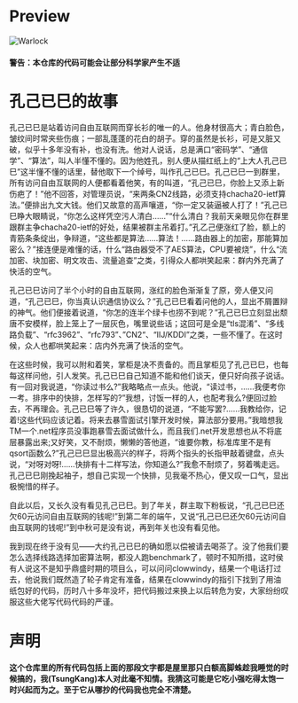 # Preview
![Warlock](https://api.pzhacm.org/iivb/sf01.png)

#### 警告：本仓库的代码可能会让部分科学家产生不适


# 孔己已巳的故事

孔己已巳是站着访问自由互联网而穿长衫的唯一的人。他身材很高大；青白脸色，皱纹间时常夹些伤痕；一部乱蓬蓬的花白的胡子。穿的虽然是长衫，可是又脏又破，似乎十多年没有补，也没有洗。他对人说话，总是满口“密码学”、“通信学”、“算法”，叫人半懂不懂的。因为他姓孔，别人便从描红纸上的“上大人孔己已巳”这半懂不懂的话里，替他取下一个绰号，叫作孔己已巳。孔己已巳一到群里，所有访问自由互联网的人便都看着他笑，有的叫道，“孔己已巳，你脸上又添上新伤疤了！”他不回答，对管理员说，“来两条CN2线路，必须支持chacha20-ietf算法。”便排出九文大钱。他们又故意的高声嚷道，“你一定又装逼被人打了！”孔己已巳睁大眼睛说，“你怎么这样凭空污人清白……”“什么清白？我前天亲眼见你在群里跟群主争chacha20-ietf的好处，结果被群主吊着打。”孔乙己便涨红了脸，额上的青筋条条绽出，争辩道，“这些都是算法……算法！……路由器上的加密，那能算加密么？”接连便是难懂的话，什么“路由器受不了AES算法，CPU要被烧”，什么“流加密、块加密、明文攻击、流量追查”之类，引得众人都哄笑起来：群内外充满了快活的空气。 

孔己已巳访问了半个小时的自由互联网，涨红的脸色渐渐复了原，旁人便又问道，“孔己已巳，你当真认识通信协议么？”孔己已巳看着问他的人，显出不屑置辩的神气。他们便接着说道，“你怎的连半个绿卡也捞不到呢？”孔己已巳立刻显出颓唐不安模样，脸上笼上了一层灰色，嘴里说些话；这回可是全是“tls混淆”、“多线路负载”、“rfc3962”、“rfc793”、”CN2“、“IIJ/KDDI”之类，一些不懂了。在这时候，众人也都哄笑起来：店内外充满了快活的空气。 

在这些时候，我可以附和着笑，掌柜是决不责备的。而且掌柜见了孔己已巳，也每每这样问他，引人发笑。孔己已巳自己知道不能和他们谈天，便只好向孩子说话。有一回对我说道，“你读过书么?”我略略点一点头。他说，“读过书，……我便考你一考。排序中的快排，怎样写的?”我想，讨饭一样的人，也配考我么?便回过脸去，不再理会。孔己已巳等了许久，很恳切的说道，“不能写罢?……我教给你，记着!这些代码应该记着。将来去暴雪面试引擎开发时候，算法部分要用。”我暗想我TM一个.net程序员没事跑暴雪去面试做什么，而且我们.net开发思想也从不将底层暴露出来;又好笑，又不耐烦，懒懒的答他道，“谁要你教，标准库里不是有qsort函数么?”孔己已巳显出极高兴的样子，将两个指头的长指甲敲着键盘，点头说，“对呀对呀!……快排有十二样写法，你知道么?”我愈不耐烦了，努着嘴走远。孔己已巳刚挽起袖子，想自己实现一个快排，见我毫不热心，便又叹一口气，显出极惋惜的样子。

自此以后，又长久没有看见孔己已巳。到了年关，群主取下粉板说，“孔己已巳还欠60元访问自由互联网的钱呢!”到第二年的端午，又说“孔己已巳还欠60元访问自由互联网的钱呢!”到中秋可是没有说，再到年关也没有看见他。

我到现在终于没有见――大约孔己已巳的确如愿以偿被请去喝茶了。没了他我们要怎么选择线路选择加密算法啊，都没人跑benchmark了，顿时不知所措，这时侯有人说这不是知乎鼎盛时期的项目么，可以问问clowwindy，结果一个电话打过去，他说我们既然造了轮子肯定有准备，结果在clowwindy的指引下找到了用油纸包好的代码，历时八十多年没坏，把代码搬过来换上以后转危为安，大家纷纷叹服这些大佬写代码代码的严谨。

# 声明
#### 这个仓库里的所有代码包括上面的那段文字都是屋里那只白额高脚蛛趁我睡觉的时候搞的，我(TsungKang)本人对此毫不知情。我猜这可能是它吃小强吃得太饱一时兴起而为之。至于它从哪抄的代码我也完全不清楚。
